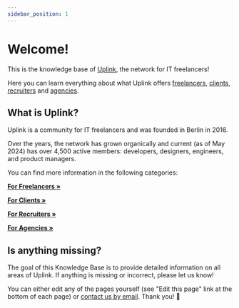 ```yaml
---
sidebar_position: 1
---
```


# Welcome!

This is the knowledge base of [Uplink](https://uplink.tech/), the network for IT freelancers!

Here you can learn everything about what Uplink offers [freelancers](020-freelancers/index.md), [clients](030-clients/index.md), [recruiters](040-recruiters/index.md) and [agencies](050-agencies/index.md).

## What is Uplink?

Uplink is a community for IT freelancers and was founded in Berlin in 2016.

Over the years, the network has grown organically and current (as of May 2024) has over 4,500 active members: developers, designers, engineers, and product managers.

You can find more information in the following categories:

**[For Freelancers »](020-freelancers/index.md)**

**[For Clients »](030-clients/index.md)**

**[For Recruiters »](040-recruiters/index.md)**

**[For Agencies »](050-agencies/index.md)**

## Is anything missing?

The goal of this Knowledge Base is to provide detailed information on all areas of Uplink. If anything is missing or incorrect, please let us know!

You can either edit any of the pages yourself (see "Edit this page" link at the bottom of each page) or [contact us by email](mailto:hello@uplink.tech). Thank you! 🙇
